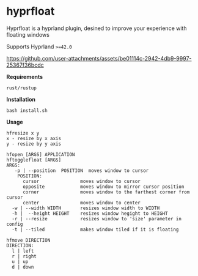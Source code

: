 # hyprfloat

Hyprfloat is a hyprland plugin, desined to improve your experience with floating windows 

Supports Hyprland `>=42.0`

https://github.com/user-attachments/assets/be01114c-2942-4db9-9997-25367f36bcdc

**Requirements**
```
rust/rustup
```

**Installation**
```
bash install.sh
```

**Usage**

```
hfresize x y
x - resize by x axis
y - resize by y axis
```


```
hfopen [ARGS] APPLICATION
hftogglefloat [ARGS]
ARGS:
   -p | --position  POSITION  moves window to cursor
    POSITION:
      cursor               moves window to cursor
      opposite             moves window to mirror cursor position
      corner               moves window to the farthest corner from cursor 
      center               moves window to center
  -w | --width WIDTH       resizes window width to WIDTH
  -h |  --height HEIGHT    resizes window hegight to HEIGHT
  -r | --resize            resizes window to 'size' parameter in config
  -t | --tiled             makes window tiled if it is floating
```


```
hfmove DIRECTION
DIRECTION:
  l | left
  r | right
  u | up
  d | down
```





